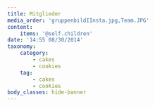 ```yaml
---
title: Mitglieder
media_order: 'gruppenbildIInsta.jpg,Team.JPG'
content:
    items: '@self.children'
date: '14:55 08/30/2014'
taxonomy:
    category:
        - cakes
        - cookies
    tag:
        - cakes
        - cookies
body_classes: hide-banner
---
```


